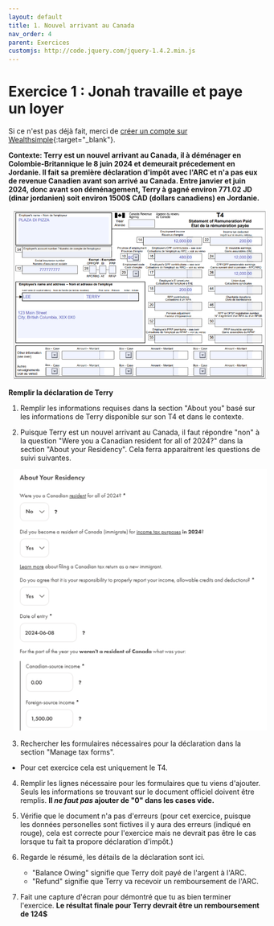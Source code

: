 ```yaml
---
layout: default
title: 1. Nouvel arrivant au Canada
nav_order: 4
parent: Exercices
customjs: http://code.jquery.com/jquery-1.4.2.min.js
---
```


# Exercice 1 : Jonah travaille et paye un loyer

Si ce n'est pas déjà fait, merci de [créer un compte sur Wealthsimple](https://my.wealthsimple.com/app/public/signup/){:target="_blank"}.

**Contexte: Terry est un nouvel arrivant au Canada, il à déménager en Colombie-Britannique le 8 juin 2024 et demeurait précedement en Jordanie. Il fait sa première déclaration d'impôt avec l'ARC et n'a pas eux de revenue Canadien avant son arrivé au Canada. Entre janvier et juin 2024, donc avant son déménagement, Terry à gagné environ 771.02 JD (dinar jordanien) soit environ 1500$ CAD (dollars canadiens) en Jordanie.**

<img src="my_folder/T4.pizza.PNG" alt="T4 pour Terry de Plaza Di Pizza" style=";width:520px;margin-left:10px;">

**Remplir la déclaration de Terry**

1.  Remplir les informations requises dans la section "About you" basé sur les informations de Terry disponible sur son T4 et dans le contexte.
   
2.  Puisque Terry est un nouvel arrivant au Canada, il faut répondre "non" à la question "Were you a Canadian resident for all of 2024?" dans la section "About your Residency". Cela ferra apparaitrent les questions de suivi suivantes.

<img src="my_folder/Terry.3.PNG" alt="About your Residency Section pour Terry" style=";width:520px;margin-left:10px;">

3.  Rechercher les formulaires nécessaires pour la déclaration dans la section "Manage tax forms".
   - Pour cet exercice cela est uniquement le T4.

4. Remplir les lignes nécessaire pour les formulaires que tu viens d'ajouter. Seuls les informations se trouvant sur le document officiel doivent être remplis. **Il *ne faut pas* ajouter de "0" dans les cases vide.**

5. Vérifie que le document n'a pas d'erreurs (pour cet exercice, puisque les données personelles sont fictives il y aura des erreurs (indiqué en rouge), cela est correcte pour l'exercice mais ne devrait pas être le cas lorsque tu fait ta propore déclaration d'impôt.)
   
6. Regarde le résumé, les détails de la déclaration sont ici.
     - "Balance Owing" signifie que Terry doit payé de l'argent à l'ARC.
     - "Refund" signifie que Terry va recevoir un remboursement de l'ARC.

7. Fait une capture d'écran pour démontré que tu as bien terminer l'exercice. **Le résultat finale pour Terry devrait être un remboursement de 124$**

